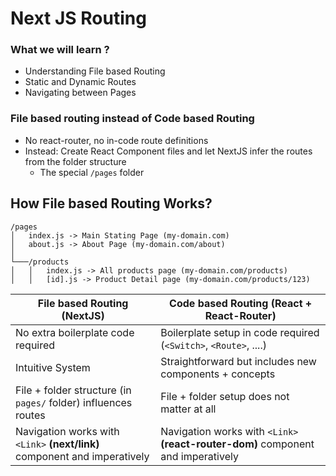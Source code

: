 # Next JS Routing

### What we will learn ?

- Understanding File based Routing
- Static and Dynamic Routes
- Navigating between Pages

### File based routing instead of Code based Routing

- No react-router, no in-code route definitions
- Instead: Create React Component files and let NextJS infer the routes from the folder structure
  - The special `/pages` folder

## How File based Routing Works?

```
/pages
│   index.js -> Main Stating Page (my-domain.com)
│   about.js -> About Page (my-domain.com/about)
│
└───/products
│   │   index.js -> All products page (my-domain.com/products)
│   │   [id].js -> Product Detail page (my-domain.com/products/123)

```

| File based Routing (NextJS)                                               | Code based Routing (React + React-Router)                                        |
| ------------------------------------------------------------------------- | -------------------------------------------------------------------------------- |
| No extra boilerplate code required                                        | Boilerplate setup in code required (`<Switch>`, `<Route>`, ....)                 |
| Intuitive System                                                          | Straightforward but includes new components + concepts                           |
| File + folder structure (in `pages/` folder) influences routes            | File + folder setup does not matter at all                                       |
| Navigation works with `<Link>` **(next/link)** component and imperatively | Navigation works with `<Link>` **(react-router-dom)** component and imperatively |
